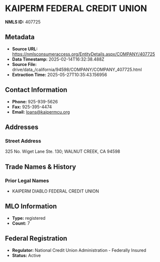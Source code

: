 # KAIPERM FEDERAL CREDIT UNION

**NMLS ID:** 407725

## Metadata
- **Source URL:** https://nmlsconsumeraccess.org/EntityDetails.aspx/COMPANY/407725
- **Data Timestamp:** 2025-02-14T16:32:38.488Z
- **Source File:** drive/data_/california/94598/COMPANY/COMPANY_407725.html
- **Extraction Time:** 2025-05-27T10:35:43.156956

## Contact Information
- **Phone:** 925-939-5626
- **Fax:** 925-395-4474
- **Email:** loans@kaipermcu.org

## Addresses
### Street Address
325 No. Wiget Lane Ste. 130; WALNUT CREEK, CA 94598

## Trade Names & History
### Prior Legal Names
- KAIPERM DIABLO FEDERAL CREDIT UNION

## MLO Information
- **Type:** registered
- **Count:** 7

## Federal Registration
- **Regulator:** National Credit Union Administration - Federally Insured
- **Status:** Active
